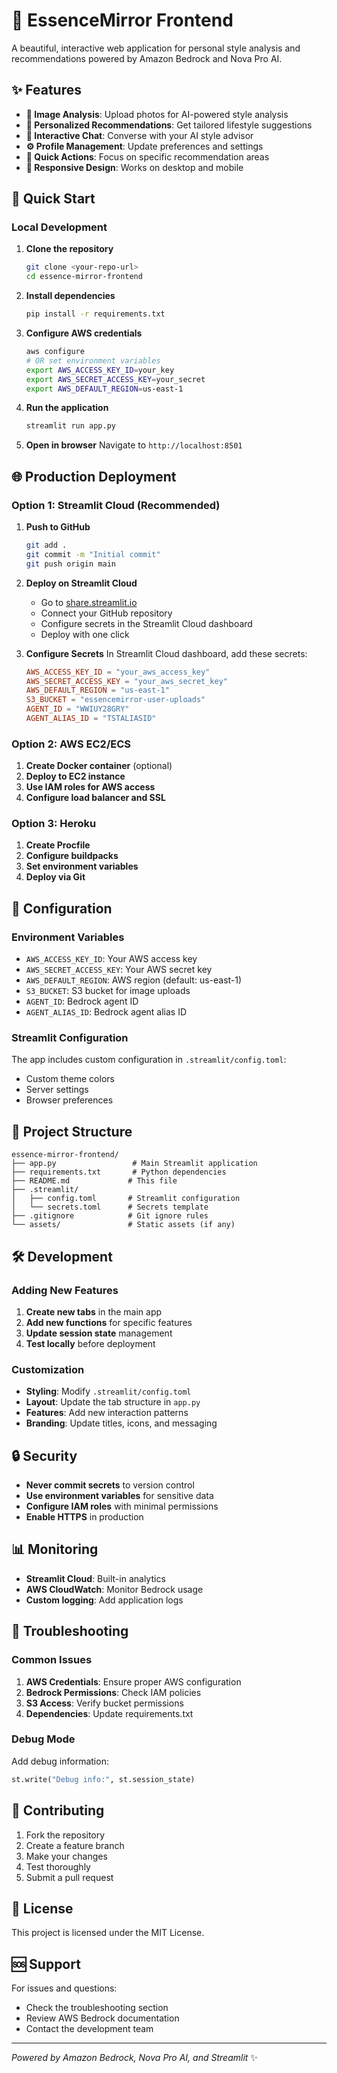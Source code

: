# 🌟 EssenceMirror Frontend

A beautiful, interactive web application for personal style analysis and recommendations powered by Amazon Bedrock and Nova Pro AI.

## ✨ Features

- **📸 Image Analysis**: Upload photos for AI-powered style analysis
- **🎯 Personalized Recommendations**: Get tailored lifestyle suggestions
- **💬 Interactive Chat**: Converse with your AI style advisor
- **⚙️ Profile Management**: Update preferences and settings
- **🚀 Quick Actions**: Focus on specific recommendation areas
- **📱 Responsive Design**: Works on desktop and mobile

## 🚀 Quick Start

### Local Development

1. **Clone the repository**
   ```bash
   git clone <your-repo-url>
   cd essence-mirror-frontend
   ```

2. **Install dependencies**
   ```bash
   pip install -r requirements.txt
   ```

3. **Configure AWS credentials**
   ```bash
   aws configure
   # OR set environment variables
   export AWS_ACCESS_KEY_ID=your_key
   export AWS_SECRET_ACCESS_KEY=your_secret
   export AWS_DEFAULT_REGION=us-east-1
   ```

4. **Run the application**
   ```bash
   streamlit run app.py
   ```

5. **Open in browser**
   Navigate to `http://localhost:8501`

## 🌐 Production Deployment

### Option 1: Streamlit Cloud (Recommended)

1. **Push to GitHub**
   ```bash
   git add .
   git commit -m "Initial commit"
   git push origin main
   ```

2. **Deploy on Streamlit Cloud**
   - Go to [share.streamlit.io](https://share.streamlit.io)
   - Connect your GitHub repository
   - Configure secrets in the Streamlit Cloud dashboard
   - Deploy with one click

3. **Configure Secrets**
   In Streamlit Cloud dashboard, add these secrets:
   ```toml
   AWS_ACCESS_KEY_ID = "your_aws_access_key"
   AWS_SECRET_ACCESS_KEY = "your_aws_secret_key"
   AWS_DEFAULT_REGION = "us-east-1"
   S3_BUCKET = "essencemirror-user-uploads"
   AGENT_ID = "WWIUY28GRY"
   AGENT_ALIAS_ID = "TSTALIASID"
   ```

### Option 2: AWS EC2/ECS

1. **Create Docker container** (optional)
2. **Deploy to EC2 instance**
3. **Use IAM roles for AWS access**
4. **Configure load balancer and SSL**

### Option 3: Heroku

1. **Create Procfile**
2. **Configure buildpacks**
3. **Set environment variables**
4. **Deploy via Git**

## 🔧 Configuration

### Environment Variables

- `AWS_ACCESS_KEY_ID`: Your AWS access key
- `AWS_SECRET_ACCESS_KEY`: Your AWS secret key
- `AWS_DEFAULT_REGION`: AWS region (default: us-east-1)
- `S3_BUCKET`: S3 bucket for image uploads
- `AGENT_ID`: Bedrock agent ID
- `AGENT_ALIAS_ID`: Bedrock agent alias ID

### Streamlit Configuration

The app includes custom configuration in `.streamlit/config.toml`:
- Custom theme colors
- Server settings
- Browser preferences

## 📁 Project Structure

```
essence-mirror-frontend/
├── app.py                 # Main Streamlit application
├── requirements.txt       # Python dependencies
├── README.md             # This file
├── .streamlit/
│   ├── config.toml       # Streamlit configuration
│   └── secrets.toml      # Secrets template
├── .gitignore            # Git ignore rules
└── assets/               # Static assets (if any)
```

## 🛠️ Development

### Adding New Features

1. **Create new tabs** in the main app
2. **Add new functions** for specific features
3. **Update session state** management
4. **Test locally** before deployment

### Customization

- **Styling**: Modify `.streamlit/config.toml`
- **Layout**: Update the tab structure in `app.py`
- **Features**: Add new interaction patterns
- **Branding**: Update titles, icons, and messaging

## 🔒 Security

- **Never commit secrets** to version control
- **Use environment variables** for sensitive data
- **Configure IAM roles** with minimal permissions
- **Enable HTTPS** in production

## 📊 Monitoring

- **Streamlit Cloud**: Built-in analytics
- **AWS CloudWatch**: Monitor Bedrock usage
- **Custom logging**: Add application logs

## 🐛 Troubleshooting

### Common Issues

1. **AWS Credentials**: Ensure proper AWS configuration
2. **Bedrock Permissions**: Check IAM policies
3. **S3 Access**: Verify bucket permissions
4. **Dependencies**: Update requirements.txt

### Debug Mode

Add debug information:
```python
st.write("Debug info:", st.session_state)
```

## 🤝 Contributing

1. Fork the repository
2. Create a feature branch
3. Make your changes
4. Test thoroughly
5. Submit a pull request

## 📄 License

This project is licensed under the MIT License.

## 🆘 Support

For issues and questions:
- Check the troubleshooting section
- Review AWS Bedrock documentation
- Contact the development team

---

*Powered by Amazon Bedrock, Nova Pro AI, and Streamlit* ✨
